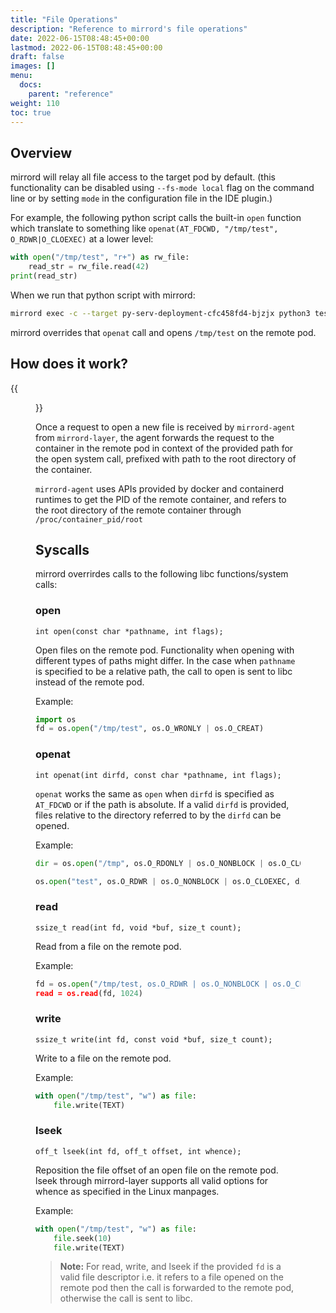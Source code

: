 ```yaml
---
title: "File Operations"
description: "Reference to mirrord's file operations"
date: 2022-06-15T08:48:45+00:00
lastmod: 2022-06-15T08:48:45+00:00
draft: false
images: []
menu:
  docs:
    parent: "reference"
weight: 110
toc: true
---
```


## Overview

mirrord will relay all file access to the target pod by default. (this functionality can be disabled using `--fs-mode local`
flag on the command line or by setting `mode` in the configuration file in the IDE plugin.)

For example, the following python script calls the built-in `open` function which translate to something like
`openat(AT_FDCWD, "/tmp/test", O_RDWR|O_CLOEXEC)` at a lower level:

```py
with open("/tmp/test", "r+") as rw_file:
    read_str = rw_file.read(42)
print(read_str)
```

When we run that python script with mirrord:

```bash
mirrord exec -c --target py-serv-deployment-cfc458fd4-bjzjx python3 test.py
```

mirrord overrides that `openat` call and opens `/tmp/test` on the remote pod.

## How does it work?

{{<figure src="mirrord-fileops.png" alt="mirrord - fileops" class="white-background center large-width">}}

Once a request to open a new file is received by `mirrord-agent` from `mirrord-layer`, the agent forwards the request
to the container in the remote pod in context of the provided path for the open system call, prefixed with path to the
root directory of the container.

`mirrord-agent` uses APIs provided by docker and containerd runtimes to get the PID of the remote container, and
refers to the root directory of the remote container through `/proc/container_pid/root`


## Syscalls

mirrord overrirdes calls to the following libc functions/system calls:

### open

`int open(const char *pathname, int flags);`

Open files on the remote pod. Functionality when opening with different types of paths might differ. In the case when
`pathname` is specified to be a relative path, the call to open is sent to libc instead of the remote pod.

Example:

```py
import os
fd = os.open("/tmp/test", os.O_WRONLY | os.O_CREAT)
```

### openat

`int openat(int dirfd, const char *pathname, int flags);`

`openat` works the same as `open` when `dirfd` is specified as `AT_FDCWD` or if the path is absolute. If a valid
`dirfd` is provided, files relative to the directory referred to by the `dirfd` can be opened.

Example:

```py
dir = os.open("/tmp", os.O_RDONLY | os.O_NONBLOCK | os.O_CLOEXEC | os.O_DIRECTORY)

os.open("test", os.O_RDWR | os.O_NONBLOCK | os.O_CLOEXEC, dir_fd=dir)
```

### read

`ssize_t read(int fd, void *buf, size_t count);`

Read from a file on the remote pod.

Example:

```py
fd = os.open("/tmp/test, os.O_RDWR | os.O_NONBLOCK | os.O_CLOEXEC)
read = os.read(fd, 1024)
```

### write

`ssize_t write(int fd, const void *buf, size_t count);`

Write to a file on the remote pod.

Example:

```py
with open("/tmp/test", "w") as file:
    file.write(TEXT)
```

### lseek

`off_t lseek(int fd, off_t offset, int whence);`

Reposition the file offset of an open file on the remote pod. lseek through mirrord-layer supports all valid options
for whence as specified in the Linux manpages.

Example:

```py
with open("/tmp/test", "w") as file:
    file.seek(10)
    file.write(TEXT)
```

> **Note:** For read, write, and lseek if the provided `fd` is a valid file descriptor i.e. it refers to a file
> opened on the remote pod then the call is forwarded to the remote pod, otherwise the call is sent to libc.
